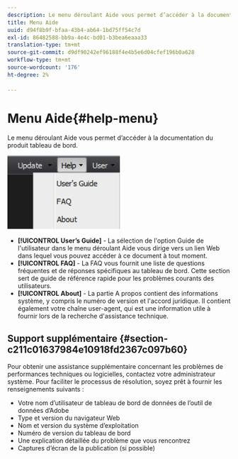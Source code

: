 ```yaml
---
description: Le menu déroulant Aide vous permet d’accéder à la documentation du produit tableau de bord.
title: Menu Aide
uuid: d94f8b9f-bfaa-43b4-ab64-1bd75ff54c7d
exl-id: 86482588-bb9a-4e4c-bd01-b3bea6eaaa33
translation-type: tm+mt
source-git-commit: d9df90242ef96188f4e4b5e6d04cfef196b0a628
workflow-type: tm+mt
source-wordcount: '176'
ht-degree: 2%

---
```


# Menu Aide{#help-menu}

Le menu déroulant Aide vous permet d’accéder à la documentation du produit tableau de bord.

![](assets/help.png)

* **[!UICONTROL User’s Guide]** - La sélection de l&#39;option Guide de l&#39;utilisateur dans le menu déroulant Aide vous dirige vers un lien Web dans lequel vous pouvez accéder à ce document à tout moment.
* **[!UICONTROL FAQ]** - La FAQ vous fournit une liste de questions fréquentes et de réponses spécifiques au tableau de bord. Cette section sert de guide de référence rapide pour les problèmes courants des utilisateurs.
* **[!UICONTROL About]** - La partie A propos contient des informations système, y compris le numéro de version et l&#39;accord juridique. Il contient également votre chaîne user-agent, qui est une information utile à fournir lors de la recherche d&#39;assistance technique.

## Support supplémentaire {#section-c211c01637984e10918fd2367c097b60}

Pour obtenir une assistance supplémentaire concernant les problèmes de performances techniques ou logicielles, contactez votre administrateur système. Pour faciliter le processus de résolution, soyez prêt à fournir les renseignements suivants :

* Votre nom d’utilisateur de tableau de bord de données de l’outil de données d’Adobe
* Type et version du navigateur Web
* Nom et version du système d’exploitation
* Numéro de version du tableau de bord
* Une explication détaillée du problème que vous rencontrez
* Captures d’écran de la publication (si possible)
